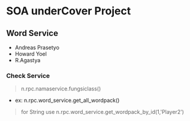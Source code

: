 # SOA underCover Project

## Word Service

- Andreas Prasetyo
- Howard Yoel
- R.Agastya

### Check Service 
> n.rpc.namaservice.fungsiclass()
- ex: n.rpc.word_service.get_all_wordpack()
> for String use 
n.rpc.word_service.get_wordpack_by_id(1,'Player2')
